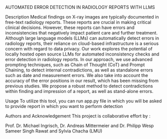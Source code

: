 AUTOMATED ERROR DETECTION IN RADIOLOGY REPORTS WITH LLMS

Description
Medical findings on X-ray images are typically documented in free-text radiology
reports. These reports are crucial in making critical clinical decisions.
However, these reports can have errors and inconsistencies that negatively
impact patient care and further treatment. Although large language models
(LLMs) can automatically detect errors in radiology reports, their reliance
on cloud-based infrastructure is a serious concern with regard to data privacy.
Our work explores the potential of locally hosted open source LLMs
for automated inconsistency checks and error detection in radiology reports.
In our approach, we use advanced prompting techniques, such as Chain of
Thought (CoT) and Prompt Chaining, to detect internal contradictions, as
well as standalone errors such as date and measurement errors. We also take
into account the accuracy of the error positions in our result, which has been
missing from previous studies. We propose a robust method to detect contradictions within finding and impression of a
report, as well as stand-alone errors.

Usage
To utilize this tool, you can run app.py file in which you will be asked to provide report in which you want to perform detection

Authors and Acknowledgement
This project is collaborative effort by :

Prof. Dr. Michael Ingrisch, Dr. Andreas Mittermeier and Dr. Philipp Wesp
Sameer Singh Rawat and Sylvia Chacha (LMU)
